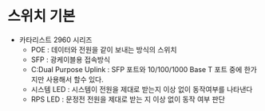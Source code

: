 # 스위치 기본
- 카타리스트 2960 시리즈
  - POE : 데이터와 전원을 같이 보내는 방식의 스위치
  - SFP : 광케이블용 접속방식
  - C:Dual Purpose Uplink : SFP 포트와 10/100/1000 Base T 포트 중에 한가지만 사용해서 할수 있다.
  - 시스템 LED : 시스템이 전원을 제대로 받는지 이상 없이 동작여부를 나타낸다
  - RPS LED : 문정전 전원을 제대로 받는 지 이상 없이 동작 여부 판단